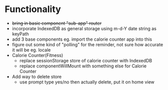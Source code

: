 # Functionality
- ~~bring in basic component "sub-app" router~~
- incorporate IndexedDB as general storage using m-d-Y date string as keyPath
- add 3 base components eg. import the calorie counter app into this
- figure out some kind of "polling" for the reminder, not sure how accurate it will be eg. locale
- Calorie Counter(Fitness)
  - replace sessionStorage store of calorie counter with IndexedDB
  - replace componentWillMount with something else for Calorie Counter
- Add way to delete store
  - use prompt type yes/no then actually delete, put it on home view